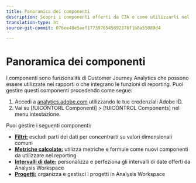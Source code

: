 ```yaml
---
title: Panoramica dei componenti
description: Scopri i componenti offerti da CJA e come utilizzarli nel reporting.
translation-type: ht
source-git-commit: 076ee40e5aef1773976545692378f1b8a55089d4

---
```



# Panoramica dei componenti

I componenti sono funzionalità di Customer Journey Analytics che possono essere utilizzate nei rapporti o che integrano le funzioni di reporting. Puoi gestire questi componenti procedendo come segue:

1. Accedi a [analytics.adobe.com](https://analytics.adobe.com) utilizzando le tue credenziali Adobe ID.
2. Vai su [!UICONTORL Componenti] > [!UICONTROL Components] nel menu intestazione.

Puoi gestire i seguenti componenti:

* [**Filtri:**](filters/filters-overview.md) escludi parti dei dati per concentrarti su valori dimensionali comuni
* [**Metriche calcolate:**](calc-metrics/calc-metr-overview.md) utilizza metriche e formule come nuovi componenti da utilizzare nel reporting
* [**Intervalli di date:**](date-ranges/overview.md) personalizza e perfeziona gli intervalli di date offerti da Analysis Workspace
* [**Progetti:**](projects/overview.md) organizza e gestisci i progetti in Analysis Workspace
